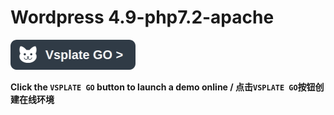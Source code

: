 # Wordpress 4.9-php7.2-apache

<a href="https://www.vsplate.com/?docker-compose=https://github.com/vsplate/dcenvs/wordpress/4.9-php7.2-apache"><img alt="VSPLATE GO" src="https://raw.githubusercontent.com/vsplate/images/master/vsgo_btn.png" width="200px"></a>

**Click the `VSPLATE GO` button to launch a demo online / 点击`VSPLATE GO`按钮创建在线环境**